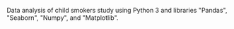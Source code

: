 Data analysis of child smokers study using Python 3 and libraries "Pandas", "Seaborn", "Numpy", and "Matplotlib".
